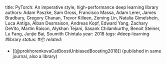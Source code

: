 title: PyTorch: An imperative style, high-performance deep learning library
authors: Adam Paszke, Sam Gross, Francisco Massa, Adam Lerer, James Bradbury, Gregory Chanan, Trevor Killeen, Zeming Lin, Natalia Gimelshein, Luca Antiga, Alban Desmaison, Andreas Kopf, Edward Yang, Zachary DeVito, Martin Raison, Alykhan Tejani, Sasank Chilamkurthy, Benoit Steiner, Lu Fang, Junjie Bai, Soumith Chintala
year: 2018
*tags:* #deep-learning #library
*status:* #📦 
*related:*
- [[@prokhorenkovaCatBoostUnbiasedBoosting2018]] (published in same journal, also a library)